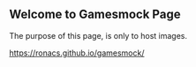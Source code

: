 ## Welcome to Gamesmock Page

The purpose of this page, is only to host images. 

https://ronacs.github.io/gamesmock/

